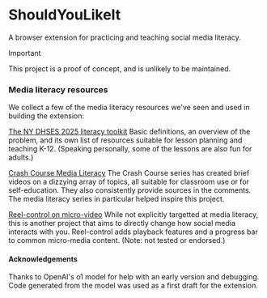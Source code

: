 # ShouldYouLikeIt
A browser extension for practicing and teaching social media literacy.

> [!IMPORTANT]
> This project is a proof of concept, and is unlikely to be maintained.


### Media literacy resources

We collect a few of the media literacy resources we've seen and used in building the extension:

[The NY DHSES 2025 literacy toolkit](https://www.dhses.ny.gov/system/files/documents/2025/01/2025-media-literacy-toolkit.pdf)
Basic definitions, an overview of the problem, and its own list of resources suitable for lesson planning and teaching K-12. 
(Speaking personally, some of the lessons are also fun for adults.)

[Crash Course Media Literacy](https://youtu.be/sPwJ0obJya0?si=fsxB5YvOKSs3iFjM)
The Crash Course series has created brief videos on a dizzying array of topics, all suitable for classroom use or for self-education. They also consistently provide sources in the comments. The media literacy series in particular helped inspire this project.


[Reel-control on micro-video](https://github.com/darajava/reel-control)
While not explicitly targetted at media literacy, this is another project that aims to directly change how social media interacts with you. Reel-control adds playback features and a progress bar to common micro-media content. (Note: not tested or endorsed.)

#### Acknowledgements
Thanks to OpenAI's o1 model for help with an early version and debugging. 
Code generated from the model was used as a first draft for the extension.
